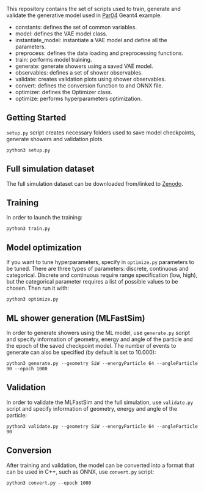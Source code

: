 This repository contains the set of scripts used to train, generate and validate the generative model used
in [Par04](https://gitlab.cern.ch/geant4/geant4/-/tree/master/examples/extended/parameterisations/Par04) Geant4 example.

- constants: defines the set of common variables.
- model: defines the VAE model class.
- instantiate_model: instantiate a VAE model and define all the parameters.
- preprocess: defines the data loading and preprocessing functions.
- train: performs model training.
- generate: generate showers using a saved VAE model.
- observables: defines a set of shower observables.
- validate: creates validation plots using shower observables.
- convert: defines the conversion function to and ONNX file.
- optimizer: defines the Optimizer class.
- optimize: performs hyperparameters optimization.

## Getting Started

`setup.py` script creates necessary folders used to save model checkpoints, generate showers and validation plots.

```
python3 setup.py
``` 

## Full simulation dataset

The full simulation dataset can be downloaded from/linked to [Zenodo](https://zenodo.org/record/6082201#.Ypo5UeDRaL4).

## Training

In order to launch the training:

```
python3 train.py
``` 

## Model optimization

If you want to tune hyperparameters, specify in `optimize.py` parameters to be tuned. There are three types of
parameters: discrete, continuous and categorical. Discrete and continuous require range specification (low, high), but
the categorical parameter requires a list of possible values to be chosen. Then run it with:

```
python3 optimize.py
```

## ML shower generation (MLFastSim)

In order to generate showers using the ML model, use `generate.py` script and specify information of geometry, energy
and angle of the particle and the epoch of the saved checkpoint model. The number of events to generate can also be
specified (by default is set to 10.000):

```
python3 generate.py --geometry SiW --energyParticle 64 --angleParticle 90 --epoch 1000
``` 

## Validation

In order to validate the MLFastSim and the full simulation, use `validate.py` script and specify information of
geometry, energy and angle of the particle:

```
python3 validate.py --geometry SiW --energyParticle 64 --angleParticle 90 
``` 

## Conversion

After training and validation, the model can be converted into a format that can be used in C++, such as ONNX,
use `convert.py` script:

```
python3 convert.py --epoch 1000
```

 

